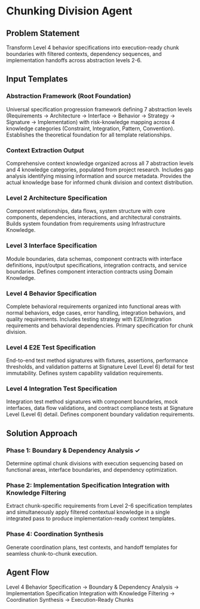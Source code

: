 # Chunking Division Agent

## Problem Statement
Transform Level 4 behavior specifications into execution-ready chunk boundaries with filtered contexts, dependency sequences, and implementation handoffs across abstraction levels 2-6.

## Input Templates

### Abstraction Framework (Root Foundation)
Universal specification progression framework defining 7 abstraction levels (Requirements → Architecture → Interface → Behavior → Strategy → Signature → Implementation) with risk-knowledge mapping across 4 knowledge categories (Constraint, Integration, Pattern, Convention). Establishes the theoretical foundation for all template relationships.

### Context Extraction Output
Comprehensive context knowledge organized across all 7 abstraction levels and 4 knowledge categories, populated from project research. Includes gap analysis identifying missing information and source metadata. Provides the actual knowledge base for informed chunk division and context distribution.

### Level 2 Architecture Specification  
Component relationships, data flows, system structure with core components, dependencies, interactions, and architectural constraints. Builds system foundation from requirements using Infrastructure Knowledge.

### Level 3 Interface Specification
Module boundaries, data schemas, component contracts with interface definitions, input/output specifications, integration contracts, and service boundaries. Defines component interaction contracts using Domain Knowledge.

### Level 4 Behavior Specification
Complete behavioral requirements organized into functional areas with normal behaviors, edge cases, error handling, integration behaviors, and quality requirements. Includes testing strategy with E2E/integration requirements and behavioral dependencies. Primary specification for chunk division.

### Level 4 E2E Test Specification
End-to-end test method signatures with fixtures, assertions, performance thresholds, and validation patterns at Signature Level (Level 6) detail for test immutability. Defines system capability validation requirements.

### Level 4 Integration Test Specification  
Integration test method signatures with component boundaries, mock interfaces, data flow validations, and contract compliance tests at Signature Level (Level 6) detail. Defines component boundary validation requirements.

## Solution Approach

### Phase 1: Boundary & Dependency Analysis ✓
Determine optimal chunk divisions with execution sequencing based on functional areas, interface boundaries, and dependency optimization.

### Phase 2: Implementation Specification Integration with Knowledge Filtering
Extract chunk-specific requirements from Level 2-6 specification templates and simultaneously apply filtered contextual knowledge in a single integrated pass to produce implementation-ready context templates.

### Phase 4: Coordination Synthesis
Generate coordination plans, test contexts, and handoff templates for seamless chunk-to-chunk execution.

## Agent Flow
Level 4 Behavior Specification → Boundary & Dependency Analysis → Implementation Specification Integration with Knowledge Filtering → Coordination Synthesis → Execution-Ready Chunks
